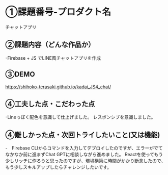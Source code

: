 # ①課題番号-プロダクト名
チャットアプリ

## ②課題内容（どんな作品か）
-Firebase + JS でLINE風チャットアプリを作成

## ③DEMO
https://shihoko-terasaki.github.io/kadai_JS4_chat/

## ④工夫した点・こだわった点
-Lineっぽく配色を意識して仕上げました。
レスポンシブを意識しました。

## ④難しかった点・次回トライしたいこと(又は機能)
-　Firebase CLIからコマンドを入力してデプロイしたのですが、エラーがでてなかなか前に進まずChat GPTに相談しながら進めました。
Reactを使ってもう少しリッチに作ろうと思ったのですが、環境構築に時間がかかり断念したので、もう少しスキルアップしたらチャレンジしたいです。
